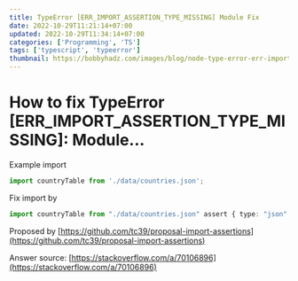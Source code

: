 ```yaml
---
title: TypeError [ERR_IMPORT_ASSERTION_TYPE_MISSING] Module Fix
date: 2022-10-29T11:21:14+07:00
updated: 2022-10-29T11:34:14+07:00
categories: ['Programming', 'TS']
tags: ['typescript', 'typeerror']
thumbnail: https://bobbyhadz.com/images/blog/node-type-error-err-import-assertion-type-missing/typeerror-err-import-assertion-type-missing.webp
---
```


# How to fix TypeError [ERR_IMPORT_ASSERTION_TYPE_MISSING]: Module...

Example import
```typescript
import countryTable from './data/countries.json';
```
Fix import by
```typescript
import countryTable from "./data/countries.json" assert { type: "json" };
```
Proposed by [https://github.com/tc39/proposal-import-assertions](https://github.com/tc39/proposal-import-assertions)

Answer source: [https://stackoverflow.com/a/70106896](https://stackoverflow.com/a/70106896)
